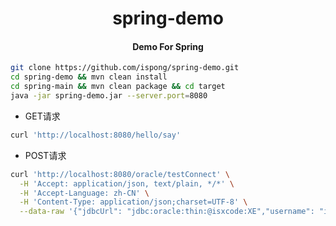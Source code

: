 <h1 align="center">
    spring-demo
</h1>

<h4 align="center">
    Demo For Spring
</h4>


```bash
git clone https://github.com/ispong/spring-demo.git
cd spring-demo && mvn clean install
cd spring-main && mvn clean package && cd target
java -jar spring-demo.jar --server.port=8080
```

- GET请求

```bash
curl 'http://localhost:8080/hello/say'
```

- POST请求

```bash
curl 'http://localhost:8080/oracle/testConnect' \
  -H 'Accept: application/json, text/plain, */*' \
  -H 'Accept-Language: zh-CN' \
  -H 'Content-Type: application/json;charset=UTF-8' \
  --data-raw '{"jdbcUrl": "jdbc:oracle:thin:@isxcode:XE","username": "ispong","password": "ispong123"}' 
```